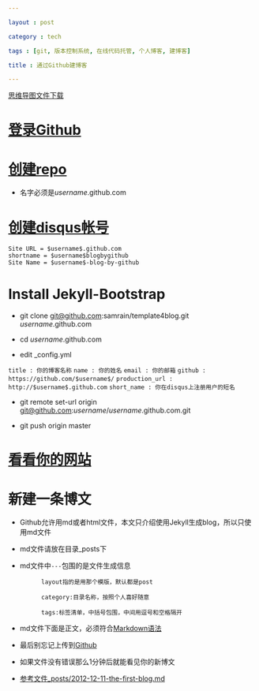 ```yaml
---

layout : post

category : tech

tags : [git, 版本控制系统, 在线代码托管, 个人博客, 建博客]

title : 通过Github建博客

---
```


[思维导图文件下载](https://docs.google.com/open?id=0B1DrsqrLRzeIRVczRmZtRV85RFk)

# [登录Github](https://github.com)

# [创建repo](https://github.com/new)

- 名字必须是$username$.github.com

# [创建disqus帐号](http://disqus.com/admin/register/)
	Site URL = $username$.github.com
	shortname = $username$blogbygithub
	Site Name = $username$-blog-by-github

# Install Jekyll-Bootstrap

- git clone git@github.com:samrain/template4blog.git $username$.github.com

- cd $username$.github.com

- edit _config.yml

`title : 你的博客名称`
`name : 你的姓名`
`email : 你的邮箱`
`github : https://github.com/$username$/`
`production_url : http://$username$.github.com`
`short_name : 你在disqus上注册用户的短名`

- git remote set-url origin git@github.com:$username$/$username$.github.com.git

- git push origin master

# [看看你的网站](http://$username$.github.com)

# 新建一条博文

- Github允许用md或者html文件，本文只介绍使用Jekyll生成blog，所以只使用md文件

- md文件请放在目录_posts下

- md文件中`---`包围的是文件生成信息

            layout指的是用那个模版，默认都是post

            category:目录名称，按照个人喜好随意

            tags:标签清单，中括号包围，中间用逗号和空格隔开

- md文件下面是正文，必须符合[Markdown语法](http://samrain.github.com/tech/2012/11/22/Markdown-Grammar)

- 最后别忘记上传到[Github](http://samrain.github.com/tech/2012/11/27/Simple-to-use-Github)

- 如果文件没有错误那么1分钟后就能看见你的新博文

- [参考文件_posts/2012-12-11-the-first-blog.md](https://github.com/samrain/template4blog/blob/master/_posts/2012-12-11-the-first-blog.md)